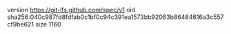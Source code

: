 version https://git-lfs.github.com/spec/v1
oid sha256:040c987fd8fdfab0c1bf0c94c391ea1573bb92063b86484616a3c557cf9be621
size 1160
